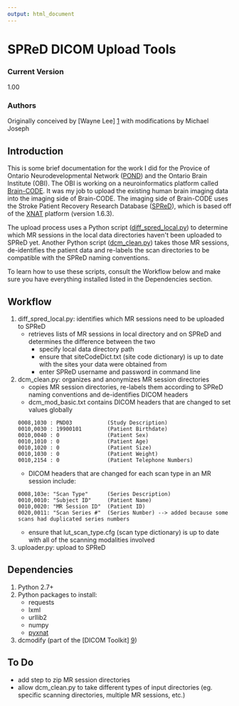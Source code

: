 ```yaml
---
output: html_document
---
```

# SPReD DICOM Upload Tools

### Current Version

1.00

### Authors
Originally conceived by [Wayne Lee] [1] with modifications by Michael Joseph

## Introduction

This is some brief documentation for the work I did for the Provice of Ontario Neurodevelopmental Network ([POND][2]) and the Ontario Brain Institute (OBI). The OBI is working on a neuroinformatics platform called [Brain-CODE][3]. It was my job to upload the existing human brain imaging data into the imaging side of Brain-CODE. The imaging side of Brain-CODE uses the Stroke Patient Recovery Research Database ([SPReD][4]), which is based off of the [XNAT][5] platform (version 1.6.3).

The upload process uses a Python script ([diff_spred_local.py][6]) to determine which MR sessions in the local data directories haven't been uploaded to SPReD yet. Another Python script ([dcm_clean.py][7]) takes those MR sessions, de-identifies the patient data and re-labels the scan directories to be compatible with the SPReD naming conventions. 

To learn how to use these scripts, consult the Workflow below and make sure you have everything installed listed in the Dependencies section.

## Workflow
1. diff_spred_local.py: identifies which MR sessions need to be uploaded to SPReD
    - retrieves lists of MR sessions in local directory and on SPReD and determines the difference between the two
        - specify local data directory path
        - ensure that siteCodeDict.txt (site code dictionary) is up to date with the sites your data were obtained from
        - enter SPReD username and password in command line
2. dcm_clean.py: organizes and anonymizes MR session directories
    - copies MR session directories, re-labels them according to SPReD naming conventions and de-identifies DICOM headers
    - dcm_mod_basic.txt contains DICOM headers that are changed to set values globally
    ```
    0008,1030 : PND03           (Study Description)
    0010,0030 : 19900101        (Patient Birthdate)
    0010,0040 : 0               (Patient Sex)
    0010,1010 : 0               (Patient Age)
    0010,1020 : 0               (Patient Size)
    0010,1030 : 0               (Patient Weight)
    0010,2154 : 0               (Patient Telephone Numbers)
    ```
    - DICOM headers that are changed for each scan type in an MR session include:
    ```
    0008,103e: "Scan Type"      (Series Description)
    0010,0010: "Subject ID"     (Patient Name)
    0010,0020: "MR Session ID"  (Patient ID)
    0020,0011: "Scan Series #"  (Series Number) --> added because some scans had duplicated series numbers
    ```
    - ensure that lut_scan_type.cfg (scan type dictionary) is up to date with all of the scanning modalities involved
3. uploader.py: upload to SPReD

## Dependencies
1. Python 2.7+
2. Python packages to install:
    - requests
    - lxml
    - urllib2
    - numpy
    - [pyxnat][8]
3. dcmodify (part of the [DICOM Toolkit] [9])

## To Do
- add step to zip MR session directories
- allow dcm_clean.py to take different types of input directories (eg. specific scanning directories, multiple MR sessions, etc.)

<!---
References
-->
[1]: https://github.com/wy2lee/DCM_QA 
[2]: http://pond-network.ca/home/
[3]: https://braincode.ca/
[4]: https://spred.braincode.ca/
[5]: http://www.xnat.org/
[6]: https://github.com/josephmje/SPReD_Upload_Tools/blob/master/diff_spred_local.py
[7]: https://github.com/josephmje/SPReD_Upload_Tools/blob/master/dcm_clean.py
[8]: https://github.com/pyxnat/pyxnat
[9]: http://support.dcmtk.org/docs/index.html
